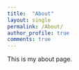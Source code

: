```yaml
---
title:  "About"
layout: single
permalink: /About/
author_profile: true
comments: true
---
```


This is my about page.